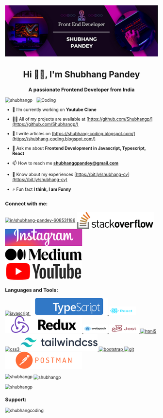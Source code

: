![MasterHead](https://github.com/Shubhangp/Shubhangp/blob/main/20230905_151131.png)
<h1 align="center">Hi 👋🏼, I'm Shubhang Pandey</h1>
<h3 align="center">A passionate Frontend Developer from India</h3>
<img align="right" alt="Coding" width="400" src="https://media.tenor.com/rePDfDWO3XoAAAAd/hacking.gif">

<p align="left"> <img src="https://komarev.com/ghpvc/?username=shubhangp&label=Profile%20views&color=0e75b6&style=flat" alt="shubhangp" /> </p>

- 🔭 I’m currently working on **Youtube Clone**

- 👨‍💻 All of my projects are available at [https://github.com/Shubhangp/](https://github.com/Shubhangp/)

- 📝 I write articles on [https://shubhang-coding.blogspot.com/](https://shubhang-coding.blogspot.com/)

- 💬 Ask me about **Frontend Development in Javascript, Typescript, React**

- 📫 How to reach me **shubhanggpandey@gmail.com**

- 📄 Know about my experiences [https://bit.ly/shubhang-cv](https://bit.ly/shubhang-cv)

- ⚡ Fun fact **I think, I am Funny**

<h3 align="left">Connect with me:</h3>
<p align="left">
<a href="https://linkedin.com/in/in/shubhang-pandey-608531186" target="blank"><img align="center" src="https://camo.githubusercontent.com/7e1a1a039c75a7c4d2a91d7f97bf0a1c2adcf7cb49b7dbbfc02963a4f9fdaca4/68747470733a2f2f696d672e736869656c64732e696f2f62616467652f6c696e6b6564696e2d2532333030373742352e7376673f7374796c653d666f722d7468652d6261646765266c6f676f3d6c696e6b6564696e266c6f676f436f6c6f723d7768697465" alt="in/shubhang-pandey-608531186"/></a>
<a href="https://stackoverflow.com/users/22497593" target="blank"><img align="center" src="https://github.com/Shubhangp/Shubhangp/blob/main/stackoverflow.svg" alt="22497593"/></a>
<a href="https://instagram.com/shubhang.amystery" target="blank"><img align="center" src="https://github.com/Shubhangp/Shubhangp/blob/main/instagram.svg" alt="shubhang.amystery"/></a>
<a href="https://medium.com/@shubhang-coding" target="blank"><img align="center" src="https://github.com/Shubhangp/Shubhangp/blob/main/medium.svg" alt="@shubhang-coding"/></a>
<a href="https://www.youtube.com/c/shubhang coding" target="blank"><img align="center" src="https://github.com/Shubhangp/Shubhangp/blob/main/youtube.svg" alt="shubhang coding"/></a>
</p>

<h3 align="left">Languages and Tools:</h3>
<p align="left"> <a href="https://developer.mozilla.org/en-US/docs/Web/JavaScript" target="_blank" rel="noreferrer"> <img src="https://camo.githubusercontent.com/bb947ded9e6ec266e306a13d54a6ceab101a7ad60b555fc7a5cb98f449b86d31/68747470733a2f2f696d672e736869656c64732e696f2f62616467652f2d4a6176615363726970742d626c61636b3f7374796c653d666f722d7468652d6261646765266c6f676f3d6a617661736372697074" alt="javascript"/> </a> <a href="https://www.typescriptlang.org/" target="_blank" rel="noreferrer"> <img src="https://github.com/Shubhangp/Shubhangp/blob/main/typescript.svg" alt="typescript"/> </a> <a href="https://reactjs.org/" target="_blank" rel="noreferrer"> <img src="https://github.com/Shubhangp/Shubhangp/blob/main/reactjs.svg" alt="react" width="90" height="28"/> </a> <a href="https://redux.js.org" target="_blank" rel="noreferrer"> <img src="https://github.com/Shubhangp/Shubhangp/blob/main/redux.svg" alt="redux"/> </a> <a href="https://webpack.js.org" target="_blank" rel="noreferrer"> <img src="https://github.com/Shubhangp/Shubhangp/blob/main/webpack.svg" alt="webpack" width="80" height="28"/> </a> <a href="https://jestjs.io" target="_blank" rel="noreferrer"> <img src="https://github.com/Shubhangp/Shubhangp/blob/main/jest.svg" alt="jest"  width="100" height="28"/> </a> <a href="https://www.w3.org/html/" target="_blank" rel="noreferrer"> <img src="https://camo.githubusercontent.com/939ccbc4390d4b233428c14aeee9278cf90c10e970e0234a42899451538873b1/68747470733a2f2f696d672e736869656c64732e696f2f62616467652f2d48544d4c352d4533344632363f7374796c653d666f722d7468652d6261646765266c6f676f3d68746d6c35266c6f676f436f6c6f723d7768697465" alt="html5"/> </a> <a href="https://www.w3schools.com/css/" target="_blank" rel="noreferrer"> <img src="https://camo.githubusercontent.com/fd2f3c0d94c2e2c2f7a3343d99e99a291ec59b3a468e8bddcb5d290c254cdc69/68747470733a2f2f696d672e736869656c64732e696f2f62616467652f2d435353332d3135373242363f7374796c653d666f722d7468652d6261646765266c6f676f3d63737333" alt="css3"/> </a> <a href="https://tailwindcss.com/" target="_blank" rel="noreferrer"> <img src="https://github.com/Shubhangp/Shubhangp/blob/main/tailwindcss.svg" alt="tailwind"/> <a href="https://getbootstrap.com" target="_blank" rel="noreferrer"> <img src="https://camo.githubusercontent.com/4ec8599a6c44b0dbb80f8d6e2dd532e9fb45c85d67d2b78ea63566d241e89cba/68747470733a2f2f696d672e736869656c64732e696f2f62616467652f2d426f6f7473747261702d3536334437433f7374796c653d666f722d7468652d6261646765266c6f676f3d626f6f747374726170" alt="bootstrap"/> </a> <a href="https://git-scm.com/" target="_blank" rel="noreferrer"> <img src="https://camo.githubusercontent.com/d5e222f37b91cf39143d6ed867b049fed4f621256765b33620103bf99a05d1f5/68747470733a2f2f696d672e736869656c64732e696f2f62616467652f2d4769742d626c61636b3f7374796c653d666f722d7468652d6261646765266c6f676f3d676974" alt="git"/> </a> <a href="https://postman.com" target="_blank" rel="noreferrer"> <img src="https://github.com/Shubhangp/Shubhangp/blob/main/postman1.svg" alt="postman"/> </a> </a> </p>

<p><img align="left" src="https://github-readme-stats.vercel.app/api/top-langs?username=shubhangp&show_icons=true&locale=en&layout=compact" alt="shubhangp" /></p>

<p>&nbsp;<img align="center" src="https://github-readme-stats.vercel.app/api?username=shubhangp&show_icons=true&locale=en" alt="shubhangp" /></p>

<p><img align="center" src="https://github-readme-streak-stats.herokuapp.com/?user=shubhangp&" alt="shubhangp" /></p>

<h3 align="left">Support:</h3>
<p><a href="https://www.buymeacoffee.com/shubhangcoding"> <img align="left" src="https://cdn.buymeacoffee.com/buttons/v2/default-yellow.png" height="50" width="210" alt="shubhangcoding" /></a></p>
